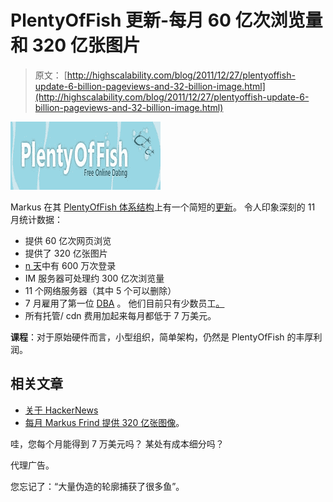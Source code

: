 # PlentyOfFish 更新-每月 60 亿次浏览量和 320 亿张图片

> 原文： [http://highscalability.com/blog/2011/12/27/plentyoffish-update-6-billion-pageviews-and-32-billion-image.html](http://highscalability.com/blog/2011/12/27/plentyoffish-update-6-billion-pageviews-and-32-billion-image.html)

![](img/683d302405d99b27394fdf717b1498a9.png)

Markus 在其 [PlentyOfFish 体系结构](http://highscalability.com/plentyoffish-architecture)上有一个简短的[更新](http://plentyoffish.wordpress.com/2011/12/27/32-billion-images-a-month/)。 令人印象深刻的 11 月统计数据：

*   提供 60 亿次网页浏览
*   提供了 320 亿张图片
*   [n 天](http://plentyoffish.wordpress.com/2011/05/16/yay-finally-passed-6-million-loginsday/)中有 600 万次登录
*   IM 服务器可处理约 300 亿次浏览量
*   11 个网络服务器（其中 5 个可以删除）
*   7 月雇用了第一位 [DBA](http://plentyoffish.wordpress.com/2011/07/30/hiring-my-first-dba/) 。 他们目前只有少数员工[。](http://news.ycombinator.com/item?id=3400649)
*   所有托管/ cdn 费用加起来每月都低于 7 万美元。

**课程**：对于原始硬件而言，小型组织，简单架构，仍然是 PlentyOfFish 的丰厚利润。

## 相关文章

*   [关于 HackerNews](http://news.ycombinator.com/item?id=3400450)
*   [每月 Markus Frind 提供 320 亿张图像](http://plentyoffish.wordpress.com/2011/12/27/32-billion-images-a-month/)。

哇，您每个月能得到 7 万美元吗？ 某处有成本细分吗？

代理广告。

您忘记了：“大量伪造的轮廓捕获了很多鱼”。